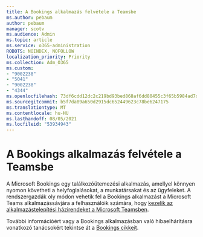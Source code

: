 ```yaml
---
title: A Bookings alkalmazás felvétele a Teamsbe
ms.author: pebaum
author: pebaum
manager: scotv
ms.audience: Admin
ms.topic: article
ms.service: o365-administration
ROBOTS: NOINDEX, NOFOLLOW
localization_priority: Priority
ms.collection: Adm_O365
ms.custom:
- "9002238"
- "5041"
- "9002238"
- "4344"
ms.openlocfilehash: 73df6cdd12dc2c219bd93bed868af6dd80455c3f65b5984ad7dbc65682b54bf2
ms.sourcegitcommit: b5f7da89a650d2915dc652449623c78be6247175
ms.translationtype: MT
ms.contentlocale: hu-HU
ms.lasthandoff: 08/05/2021
ms.locfileid: "53934943"
---
```

# <a name="adding-bookings-to-teams"></a>A Bookings alkalmazás felvétele a Teamsbe

A Microsoft Bookings egy találkozóütemezési alkalmazás, amellyel könnyen nyomon követheti a helyfoglalásokat, a munkatársakat és az ügyfeleket. A rendszergazdák oly módon vehetik fel a Bookings alkalmazást a Microsoft Teams alkalmazássávjára a felhasználóik számára, hogy [kezelik az alkalmazástelepítési házirendeket a Microsoft Teamsben](https://docs.microsoft.com/microsoftteams/teams-app-setup-policies).

További információért vagy a Bookings alkalmazásban való hibaelhárításra vonatkozó tanácsokért tekintse át a [Bookings cikkeit](https://docs.microsoft.com/microsoft-365/bookings/bookings-faq).
